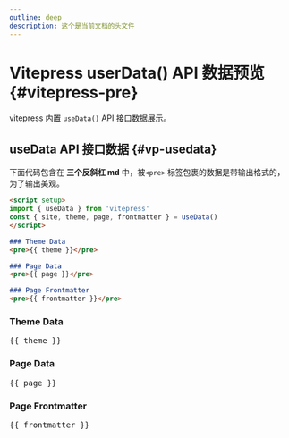 ```yaml
---
outline: deep
description: 这个是当前文档的头文件
---
```

# Vitepress userData() API 数据预览 {#vitepress-pre}

vitepress 内置 `useData()` API 接口数据展示。

## useData API 接口数据 {#vp-usedata}

下面代码包含在 **三个反斜杠 md** 中，被`<pre>` 标签包裹的数据是带输出格式的，为了输出美观。

```md
<script setup>
import { useData } from 'vitepress'
const { site, theme, page, frontmatter } = useData()
</script>

### Theme Data
<pre>{{ theme }}</pre>

### Page Data
<pre>{{ page }}</pre>

### Page Frontmatter
<pre>{{ frontmatter }}</pre>
```

<script setup>
import { useData } from 'vitepress'
const { site, theme, page, frontmatter } = useData()
</script>

### Theme Data
<pre>{{ theme }}</pre>

### Page Data
<pre>{{ page }}</pre>

### Page Frontmatter
<pre>{{ frontmatter }}</pre>
